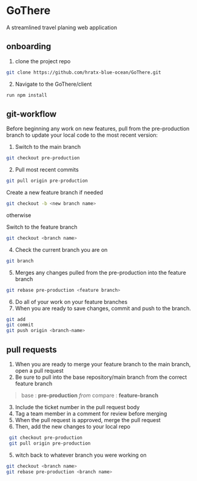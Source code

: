# GoThere
A streamlined travel planing web application


## onboarding

1. clone the project repo
```sh
git clone https://github.com/hratx-blue-ocean/GoThere.git
```
2. Navigate to the GoThere/client
```sh
run npm install
```

## git-workflow

Before beginning any work on new features, pull from the pre-production branch to update your local code to the most recent version:

1. Switch to the main branch
```sh
git checkout pre-production
```

2. Pull most recent commits
```sh
git pull origin pre-production
```

 Create a new feature branch if needed
```sh
git checkout -b <new branch name>
```
otherwise

 Switch to the feature branch
```sh
git checkout <branch name>
```

4. Check the current branch you are on
```sh
git branch
```

5. Merges any changes pulled from the pre-production into the feature branch
```sh
git rebase pre-production <feature branch>
```

6. Do all of your work on your feature branches
7. When you are ready to save changes, commit and push to the branch.
```sh
git add
git commit
git push origin <branch-name>
```
## pull requests
1. When you are ready to merge your feature branch to the main branch, open a pull request
2. Be sure to pull into the base repository/main branch from the correct feature branch
> base : **pre-production** *from* compare : **feature-branch**
3. Include the ticket number in the pull request body
4. Tag a team member in a comment for review before merging
5. When the pull request is approved, merge the pull request
6. Then, add the new changes to your local repo
```sh
 git checkout pre-production
 git pull origin pre-production
 ```
5. witch back to whatever branch you were working on
```sh
git checkout <branch name>
git rebase pre-production <branch name>
```






